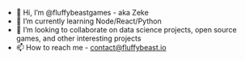 - 👋 Hi, I’m @fluffybeastgames - aka Zeke
- 🌱 I’m currently learning Node/React/Python
- 💞️ I’m looking to collaborate on data science projects, open source games, and other interesting projects
- 📫 How to reach me - contact@fluffybeast.io

<!---
fluffybeastgames/fluffybeastgames is a ✨ special ✨ repository because its `README.md` (this file) appears on your GitHub profile.
You can click the Preview link to take a look at your changes.
--->
